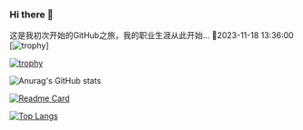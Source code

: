 ### Hi there 👋

<!--
**xlli-start/xlli-start** is a ✨ _special_ ✨ repository because its `README.md` (this file) appears on your GitHub profile.

Here are some ideas to get you started:

- 🔭 I’m currently working on ...
- 🌱 I’m currently learning ...
- 👯 I’m looking to collaborate on ...
- 🤔 I’m looking for help with ...
- 💬 Ask me about ...
- 📫 How to reach me: ...
- 😄 Pronouns: ...
- ⚡ Fun fact: ...
-->
这是我初次开始的GitHub之旅，我的职业生涯从此开始...
🫰2023-11-18 13:36:00
[![trophy](https://github-profile-trophy.vercel.app/?username=xlli-start&column=-1)]

[![trophy](https://github-profile-trophy.vercel.app/?username=xlli-start&theme=onedark)](https://github.com/xlli-start/awesome-cpp-cn)

![Anurag's GitHub stats](https://github-readme-stats.vercel.app/api?username=xlli-start&show_icons=true&theme=radical)

[![Readme Card](https://github-readme-stats.vercel.app/api/pin/?username=xlli-start&repo=awesome-cpp-cn)](https://github.com/xlli-start/awesome-cpp-cn)

[![Top Langs](https://github-readme-stats.vercel.app/api/top-langs/?username=xlli-start&layout=compact)](https://github.com/xlli-start/awesome-cpp-cn)

